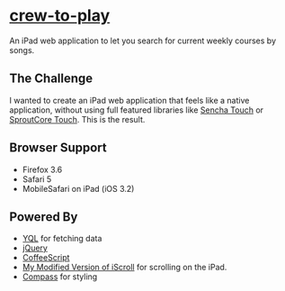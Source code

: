 [crew-to-play](http://dtinth.github.com/crew-to-play)
============

An iPad web application to let you search for current weekly courses by songs.


The Challenge
-------------

I wanted to create an iPad web application that feels like a native application, without using full featured
libraries like [Sencha Touch](http://www.sencha.com/products/touch/) or [SproutCore Touch](http://www.sproutcore.com/).
This is the result.


Browser Support
---------------

* Firefox 3.6
* Safari 5
* MobileSafari on iPad (iOS 3.2)


Powered By
----------

* [YQL](http://developer.yahoo.com/yql/) for fetching data
* [jQuery](http://jquery.com/)
* [CoffeeScript](http://jashkenas.github.com/coffee-script/)
* [My Modified Version of iScroll](https://code.google.com/r/orgyidttvb-iscroll-js/) for scrolling on the iPad.
* [Compass](http://compass-style.org/) for styling

